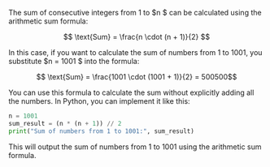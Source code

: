 The sum of consecutive integers from 1 to $n $ can be calculated using the arithmetic sum formula:

$$ \text{Sum} = \frac{n \cdot (n + 1)}{2} $$

In this case, if you want to calculate the sum of numbers from 1 to 1001, you substitute $n = 1001 $ into the formula:

$$ \text{Sum} = \frac{1001 \cdot (1001 + 1)}{2}  = 500500$$

You can use this formula to calculate the sum without explicitly adding all the numbers. In Python, you can implement it like this:

```python
n = 1001
sum_result = (n * (n + 1)) // 2
print("Sum of numbers from 1 to 1001:", sum_result)
```

This will output the sum of numbers from 1 to 1001 using the arithmetic sum formula.